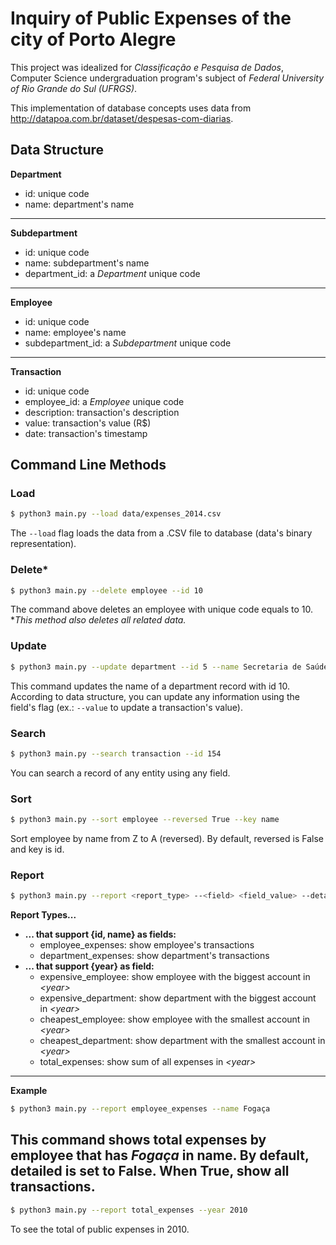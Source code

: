 # Inquiry of Public Expenses of the city of Porto Alegre

This project was idealized for *Classificação e Pesquisa de Dados*, Computer Science undergraduation program's subject of *Federal University of Rio Grande do Sul (UFRGS)*.

This implementation of database concepts uses data from http://datapoa.com.br/dataset/despesas-com-diarias.

## Data Structure

**Department**
- id: unique code
- name: department's name
---
**Subdepartment**
- id: unique code
- name: subdepartment's name
- department_id: a *Department* unique code
---
**Employee**
- id: unique code
- name: employee's name
- subdepartment_id: a *Subdepartment* unique code
---
**Transaction**
- id: unique code
- employee_id: a *Employee* unique code
- description: transaction's description
- value: transaction's value (R$)
- date: transaction's timestamp

## Command Line Methods

### Load
```bash
$ python3 main.py --load data/expenses_2014.csv
```
The `--load` flag loads the data from a .CSV file to database (data's binary representation).

### Delete\*
```bash
$ python3 main.py --delete employee --id 10
```
The command above deletes an employee with unique code equals to 10.
\**This method also deletes all related data.*

### Update
```bash
$ python3 main.py --update department --id 5 --name Secretaria de Saúde
```
This command updates the name of a department record with id 10. According to data structure, you can update any information using the field's flag (ex.: `--value` to update a transaction's value).

### Search
```bash
$ python3 main.py --search transaction --id 154
```
You can search a record of any entity using any field.

### Sort
```bash
$ python3 main.py --sort employee --reversed True --key name
```
Sort employee by name from Z to A (reversed). By default, reversed is False and key is id.

### Report
```bash
$ python3 main.py --report <report_type> --<field> <field_value> --detailed True
```
**Report Types...**
- **... that support {id, name} as fields:**
    - employee_expenses: show employee's transactions
    - department_expenses: show department's transactions
- **... that support {year} as field:**
    - expensive_employee: show employee with the biggest account in *\<year\>*
    - expensive_department: show department with the biggest account in *\<year\>*
    - cheapest_employee: show employee with the smallest account in *\<year\>*
    - cheapest_department: show department with the smallest account in *\<year\>*
    - total_expenses: show sum of all expenses in *\<year\>*
---
**Example**
```bash
$ python3 main.py --report employee_expenses --name Fogaça
```
This command shows total expenses by employee that has *Fogaça* in name. By default, detailed is set to False. When True, show all transactions.
---
```bash
$ python3 main.py --report total_expenses --year 2010
```
To see the total of public expenses in 2010.
